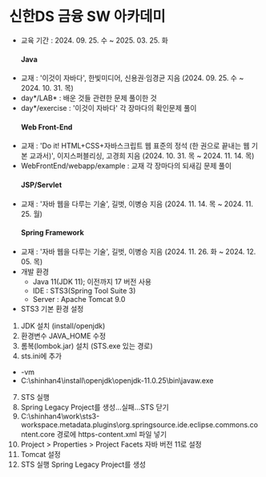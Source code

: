 # 신한DS 금융 SW 아카데미
- 교육 기간 : 2024. 09. 25. 수 ~ 2025. 03. 25. 화
  #### Java
- 교재 : '이것이 자바다', 한빛미디어, 신용권·임경균 지음 (2024. 09. 25. 수 ~ 2024. 10. 31. 목)
- day*/LAB* : 배운 것들 관련한 문제 풀이한 것
- day*/exercise : '이것이 자바다' 각 장마다의 확인문제 풀이
  #### Web Front-End
- 교재 : 'Do it! HTML+CSS+자바스크립트 웹 표준의 정석 (한 권으로 끝내는 웹 기본 교과서)', 이지스퍼블리싱, 고경희 지음 (2024. 10. 31. 목 ~ 2024. 11. 14. 목)
- WebFrontEnd/webapp/example : 교재 각 장마다의 되새김 문제 풀이
  #### JSP/Servlet
- 교재 : '자바 웹을 다루는 기술', 길벗, 이병승 지음 (2024. 11. 14. 목 ~ 2024. 11. 25. 월)
  #### Spring Framework
- 교재 : '자바 웹을 다루는 기술', 길벗, 이병승 지음 (2024. 11. 26. 화 ~ 2024. 12. 05. 목)
- 개발 환경
  - Java 11(JDK 11); 이전까지 17 버전 사용
  - IDE : STS3(Spring Tool Suite 3)
  - Server : Apache Tomcat 9.0
- STS3 기본 환경 설정
1. JDK 설치 (install/openjdk)
2. 환경변수 JAVA_HOME 수정
3. 롬복(lombok.jar) 설치 (STS.exe 있는 경로)
4. sts.ini에 추가
  - -vm
  - C:\shinhan4\install\openjdk\openjdk-11.0.25\bin\javaw.exe
7. STS 실행
8. Spring Legacy Project를 생성...실패...STS 닫기
9. C:\shinhan4\work\sts3-workspace\.metadata\.plugins\org.springsource.ide.eclipse.commons.content.core 경로에 https-content.xml 파일 넣기
10. Project > Properties > Project Facets 자바 버전 11로 설정
11. Tomcat 설정
12. STS 실행 Spring Legacy Project를 생성
